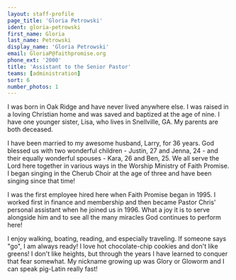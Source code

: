 ```yaml
---
layout: staff-profile
page_title: 'Gloria Petrowski'
ident: gloria-petrowski
first_name: Gloria
last_name: Petrowski
display_name: 'Gloria Petrowski'
email: GloriaP@faithpromise.org
phone_ext: '2000'
title: 'Assistant to the Senior Pastor'
teams: [administration]
sort: 6
number_photos: 1
---
```


I was born in Oak Ridge and have never lived anywhere else. I was raised in a loving Christian home and was saved and baptized at the age of nine. I have one younger sister, Lisa, who lives in Snellville, GA. My parents are both deceased.

I have been married to my awesome husband, Larry, for 36 years. God blessed us with two wonderful children - Justin, 27 and Jenna, 24 - and their equally wonderful spouses - Kara, 26 and Ben, 25. We all serve the Lord here together in various ways in the Worship Ministry of Faith Promise. I began singing in the Cherub Choir at the age of three and have been singing since that time!

I was the first employee hired here when Faith Promise began in 1995. I worked first in finance and membership and then became Pastor Chris' personal assistant when he joined us in 1996. What a joy it is to serve alongside him and to see all the many miracles God continues to perform here!

I enjoy walking, boating, reading, and especially traveling. If someone says "go", I am always ready! I love hot chocolate-chip cookies and don't like greens! I don't like heights, but through the years I have learned to conquer that fear somewhat. My nickname growing up was Glory or Gloworm and I can speak pig-Latin really fast!